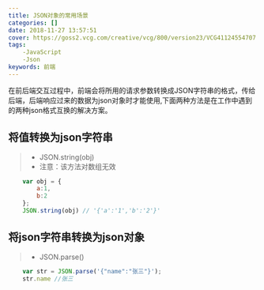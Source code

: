 ```yaml
---
title: JSON对象的常用场景
categories: []
date: 2018-11-27 13:57:51
cover: https://goss2.vcg.com/creative/vcg/800/version23/VCG41124554707.jpg
tags: 
	-JavaScript
	-Json
keywords: 前端 
---
```


在前后端交互过程中，前端会将所用的请求参数转换成JSON字符串的格式，传给后端，后端响应过来的数据为json对象时才能使用,下面两种方法是在工作中遇到的两种json格式互换的解决方案。
## 将值转换为json字符串
>* JSON.string(obj) 
> * 注意：该方法对数组无效
```javascript
	var obj = {
		a:1,
		b:2
	};
	JSON.string(obj) // '{'a':'1','b':'2'}'
```

## 将json字符串转换为json对象
>* JSON.parse() 
```javascript
	var str = JSON.parse('{"name":"张三"}');
	str.name //张三
```
